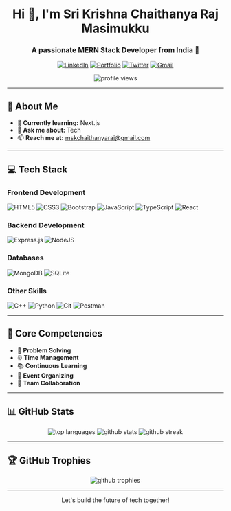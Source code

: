 <div align="center">
  <h1>Hi 👋, I'm Sri Krishna Chaithanya Raj Masimukku</h1>
  <h3>A passionate MERN Stack Developer from India 🚀</h3>

  <!-- Badges for Social Links -->
  [![LinkedIn](https://img.shields.io/badge/LinkedIn-%230077B5.svg?logo=linkedin&logoColor=white)](https://www.linkedin.com/in/krishna-chaithanya-masimukku/)
  [![Portfolio](https://img.shields.io/badge/Portfolio-%23000000.svg?logo=firefox&logoColor=#FF7139)](https://krishna-chaithanya-masimukku.netlify.app/)
  [![Twitter](https://img.shields.io/badge/Twitter-%231DA1F2.svg?logo=Twitter&logoColor=white)](https://x.com/SriKris84075274)
  [![Gmail](https://img.shields.io/badge/Gmail-%23D14836.svg?logo=gmail&logoColor=white)](mailto:mskchaithanyaraj@gmail.com)

  <!-- Profile Views -->
  <img src="https://komarev.com/ghpvc/?username=msk-chaithanya-raj&label=Profile%20views&color=0e75b6&style=flat" alt="profile views" />
</div>

---

## 🚀 About Me
- 🌱 **Currently learning:** Next.js
- 💬 **Ask me about:** Tech
- 📫 **Reach me at:** [mskchaithanyaraj@gmail.com](mailto:mskchaithanyaraj@gmail.com)

---

## 💻 Tech Stack

### Frontend Development
![HTML5](https://img.shields.io/badge/html5-%23E34F26.svg?style=for-the-badge&logo=html5&logoColor=white)
![CSS3](https://img.shields.io/badge/css3-%231572B6.svg?style=for-the-badge&logo=css3&logoColor=white)
![Bootstrap](https://img.shields.io/badge/bootstrap-%23563D7C.svg?style=for-the-badge&logo=bootstrap&logoColor=white)
![JavaScript](https://img.shields.io/badge/javascript-%23323330.svg?style=for-the-badge&logo=javascript&logoColor=%23F7DF1E)
![TypeScript](https://img.shields.io/badge/typescript-%23007ACC.svg?style=for-the-badge&logo=typescript&logoColor=white)
![React](https://img.shields.io/badge/react-%2320232a.svg?style=for-the-badge&logo=react&logoColor=%2361DAFB)

### Backend Development
![Express.js](https://img.shields.io/badge/express.js-%23404d59.svg?style=for-the-badge&logo=express&logoColor=%2361DAFB)
![NodeJS](https://img.shields.io/badge/node.js-6DA55F?style=for-the-badge&logo=node.js&logoColor=white)

### Databases
![MongoDB](https://img.shields.io/badge/MongoDB-%234ea94b.svg?style=for-the-badge&logo=mongodb&logoColor=white)
![SQLite](https://img.shields.io/badge/sqlite-%2307405e.svg?style=for-the-badge&logo=sqlite&logoColor=white)

### Other Skills
![C++](https://img.shields.io/badge/c++-%2300599C.svg?style=for-the-badge&logo=c%2B%2B&logoColor=white)
![Python](https://img.shields.io/badge/python-3670A0?style=for-the-badge&logo=python&logoColor=ffdd54)
![Git](https://img.shields.io/badge/git-%23F05033.svg?style=for-the-badge&logo=git&logoColor=white)
![Postman](https://img.shields.io/badge/Postman-FF6C37?style=for-the-badge&logo=postman&logoColor=white)

---

## 🎯 Core Competencies
- 🧠 **Problem Solving**
- ⏰ **Time Management**
- 📚 **Continuous Learning**
- 🎯 **Event Organizing**
- 👥 **Team Collaboration**

---

## 📊 GitHub Stats

<div align="center">
  <img src="https://github-readme-stats.vercel.app/api/top-langs?username=msk-chaithanya-raj&show_icons=true&locale=en&layout=compact&theme=dark" alt="top languages" />
  <img src="https://github-readme-stats.vercel.app/api?username=msk-chaithanya-raj&show_icons=true&locale=en&theme=dark" alt="github stats" />
  <img src="https://github-readme-streak-stats.herokuapp.com/?user=msk-chaithanya-raj&theme=dark" alt="github streak" />
</div>

---

## 🏆 GitHub Trophies

<div align="center">
  <img src="https://github-profile-trophy.vercel.app/?username=msk-chaithanya-raj&theme=darkhub&no-frame=false&no-bg=false&margin-w=4" alt="github trophies" />
</div>

---

<div align="center">
  <p>Let's build the future of tech together!</p>
</div>
